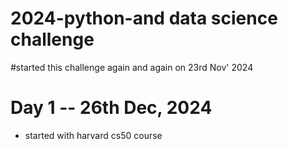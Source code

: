 # 2024-python-and data science challenge
#started this challenge again and again on 23rd Nov' 2024

# Day 1 -- 26th Dec, 2024
- started with harvard cs50 course